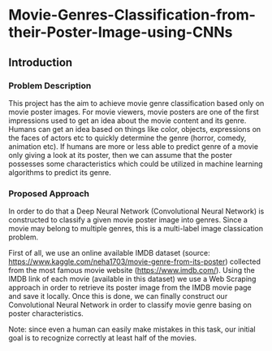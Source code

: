 # Movie-Genres-Classification-from-their-Poster-Image-using-CNNs

## Introduction
### Problem Description

This project has the aim to achieve movie genre classification based only on movie poster images.
For movie viewers, movie posters are one of the first impressions used to get an idea about the movie content and its genre. Humans can get an idea based on things like color, objects, expressions on the faces of actors etc to quickly determine the genre (horror, comedy, animation etc).
If humans are more or less able to predict genre of a movie only giving a look at its poster, then we can assume that the poster possesses some characteristics which could be utilized in machine learning algorithms to predict its genre.

### Proposed Approach

In order to do that a Deep Neural Network (Convolutional Neural Network) is constructed to classify a given movie poster image into genres. Since a movie may belong to multiple genres, this is a multi-label image classication problem.

First of all, we use an online available IMDB dataset (source: https://www.kaggle.com/neha1703/movie-genre-from-its-poster) collected from the most famous movie website (https://www.imdb.com/).
Using the IMDB link of each movie (available in this dataset) we use a Web Scraping approach in order to retrieve its poster image from the IMDB movie page and save it locally. Once this is done, we can finally construct our Convolutional Neural Network in order to classify movie genre basing on poster characteristics.

Note: since even a human can easily make mistakes in this task, our initial goal is to recognize correctly at least half of the movies.
